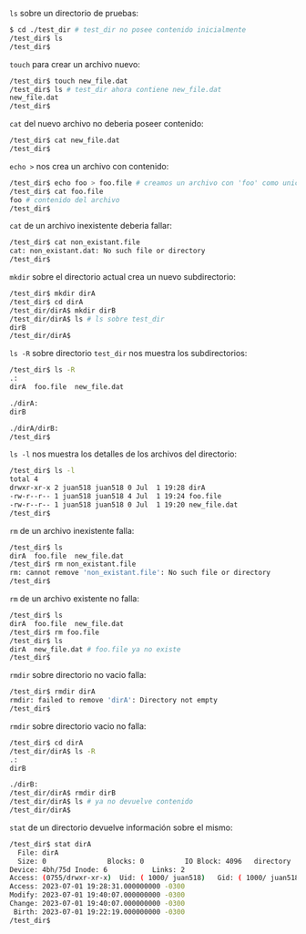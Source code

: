 `ls` sobre un directorio de pruebas:
```bash
$ cd ./test_dir # test_dir no posee contenido inicialmente
/test_dir$ ls
/test_dir$ 
```

`touch` para crear un archivo nuevo:
```bash
/test_dir$ touch new_file.dat
/test_dir$ ls # test_dir ahora contiene new_file.dat
new_file.dat
/test_dir$ 
```

`cat` del nuevo archivo no deberia poseer contenido:
```bash
/test_dir$ cat new_file.dat
/test_dir$ 
```

`echo >` nos crea un archivo con contenido:
```bash
/test_dir$ echo foo > foo.file # creamos un archivo con 'foo' como unico contenido
/test_dir$ cat foo.file
foo # contenido del archivo
/test_dir$
```

`cat` de un archivo inexistente deberia fallar:
```bash
/test_dir$ cat non_existant.file
cat: non_existant.dat: No such file or directory
/test_dir$ 
```


`mkdir` sobre el directorio actual crea un nuevo subdirectorio:
```bash
/test_dir$ mkdir dirA
/test_dir$ cd dirA
/test_dir/dirA$ mkdir dirB
/test_dir/dirA$ ls # ls sobre test_dir
dirB
/test_dir/dirA$
```

`ls -R` sobre directorio `test_dir` nos muestra los subdirectorios: 
```bash
/test_dir$ ls -R
.:
dirA  foo.file  new_file.dat

./dirA:
dirB

./dirA/dirB:
/test_dir$ 
```

`ls -l` nos muestra los detalles de los archivos del directorio:
```bash
/test_dir$ ls -l
total 4
drwxr-xr-x 2 juan518 juan518 0 Jul  1 19:28 dirA
-rw-r--r-- 1 juan518 juan518 4 Jul  1 19:24 foo.file
-rw-r--r-- 1 juan518 juan518 0 Jul  1 19:20 new_file.dat
/test_dir$ 
```

`rm` de un archivo inexistente falla:
```bash
/test_dir$ ls
dirA  foo.file  new_file.dat
/test_dir$ rm non_existant.file
rm: cannot remove 'non_existant.file': No such file or directory
/test_dir$
```

`rm` de un archivo existente no falla:
```bash
/test_dir$ ls
dirA  foo.file  new_file.dat
/test_dir$ rm foo.file
/test_dir$ ls
dirA  new_file.dat # foo.file ya no existe
/test_dir$ 
```

`rmdir` sobre directorio no vacio falla:
```bash
/test_dir$ rmdir dirA
rmdir: failed to remove 'dirA': Directory not empty
/test_dir$
```

`rmdir` sobre directorio vacio no falla:
```bash
/test_dir$ cd dirA
/test_dir/dirA$ ls -R
.:
dirB

./dirB:
/test_dir/dirA$ rmdir dirB
/test_dir/dirA$ ls # ya no devuelve contenido
/test_dir/dirA$ 
```

`stat` de un directorio devuelve información sobre el mismo:
```bash
/test_dir$ stat dirA
  File: dirA
  Size: 0               Blocks: 0          IO Block: 4096   directory
Device: 4bh/75d Inode: 6           Links: 2
Access: (0755/drwxr-xr-x)  Uid: ( 1000/ juan518)   Gid: ( 1000/ juan518)
Access: 2023-07-01 19:28:31.000000000 -0300
Modify: 2023-07-01 19:40:07.000000000 -0300
Change: 2023-07-01 19:40:07.000000000 -0300
 Birth: 2023-07-01 19:22:19.000000000 -0300
/test_dir$ 
```

